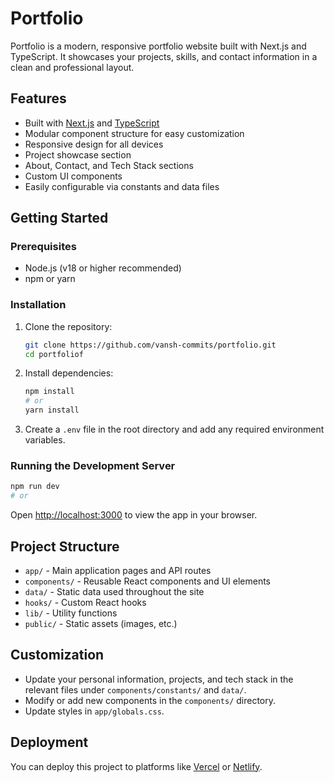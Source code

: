 
# Portfolio

Portfolio is a modern, responsive portfolio website built with Next.js and TypeScript. It showcases your projects, skills, and contact information in a clean and professional layout.

## Features

- Built with [Next.js](https://nextjs.org/) and [TypeScript](https://www.typescriptlang.org/)
- Modular component structure for easy customization
- Responsive design for all devices
- Project showcase section
- About, Contact, and Tech Stack sections
- Custom UI components
- Easily configurable via constants and data files

## Getting Started

### Prerequisites
- Node.js (v18 or higher recommended)
- npm or yarn

### Installation

1. Clone the repository:
	```bash
	git clone https://github.com/vansh-commits/portfolio.git
	cd portfoliof
	```
2. Install dependencies:
	```bash
	npm install
	# or
	yarn install
	```
3. Create a `.env` file in the root directory and add any required environment variables.

### Running the Development Server

```bash
npm run dev
# or

```

Open [http://localhost:3000](http://localhost:3000) to view the app in your browser.

## Project Structure

- `app/` - Main application pages and API routes
- `components/` - Reusable React components and UI elements
- `data/` - Static data used throughout the site
- `hooks/` - Custom React hooks
- `lib/` - Utility functions
- `public/` - Static assets (images, etc.)

## Customization

- Update your personal information, projects, and tech stack in the relevant files under `components/constants/` and `data/`.
- Modify or add new components in the `components/` directory.
- Update styles in `app/globals.css`.

## Deployment

You can deploy this project to platforms like [Vercel](https://vercel.com/) or [Netlify](https://www.netlify.com/).

